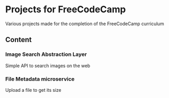 # Projects for FreeCodeCamp

Various projects made for the completion of the FreeCodeCamp curriculum

## Content

### Image Search Abstraction Layer

Simple API to search images on the web

### File Metadata microservice

Upload a file to get its size
